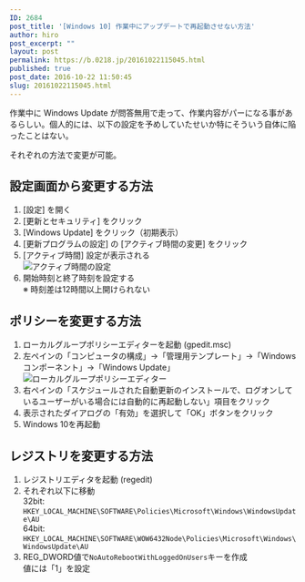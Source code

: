 ```yaml
---
ID: 2684
post_title: '[Windows 10] 作業中にアップデートで再起動させない方法'
author: hiro
post_excerpt: ""
layout: post
permalink: https://b.0218.jp/20161022115045.html
published: true
post_date: 2016-10-22 11:50:45
slug: 20161022115045.html
---
```

作業中に Windows Update が問答無用で走って、作業内容がパーになる事があるらしい。個人的には、以下の設定を予めしていたせいか特にそういう自体に陥ったことはない。
<!--more-->
それぞれの方法で変更が可能。

## 設定画面から変更する方法
1. [設定] を開く
1. [更新とセキュリティ] をクリック
1. [Windows Update] をクリック（初期表示）
1. [更新プログラムの設定] の [アクティブ時間の変更] をクリック
1. [アクティブ時間] 設定が表示される  
![アクティブ時間の設定](https://i.imgur.com/FbBYjdP.png)
1. 開始時刻と終了時刻を設定する  
※ 時刻差は12時間以上開けられない

## ポリシーを変更する方法
1. ローカルグループポリシーエディターを起動  (gpedit.msc)
1. 左ペインの「コンピュータの構成」→「管理用テンプレート」→「Windowsコンポーネント」→「Windows Update」  
![ローカルグループポリシーエディター](https://i.imgur.com/vyalay3.png)
1. 右ペインの「スケジュールされた自動更新のインストールで、ログオンしているユーザーがいる場合には自動的に再起動しない」項目をクリック
1. 表示されたダイアログの「有効」を選択して「OK」ボタンをクリック
1. Windows 10を再起動

## レジストリを変更する方法
1. レジストリエディタを起動  (regedit)
1. それぞれ以下に移動  
32bit: `HKEY_LOCAL_MACHINE\SOFTWARE\Policies\Microsoft\Windows\WindowsUpdate\AU`  
64bit: `HKEY_LOCAL_MACHINE\SOFTWARE\WOW6432Node\Policies\Microsoft\Windows\WindowsUpdate\AU`
1. REG_DWORD値で`NoAutoRebootWithLoggedOnUsers`キーを作成  
値には「1」を設定